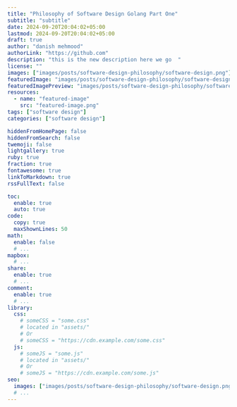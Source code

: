 ```yaml
---
title: "Philosophy of Software Design Golang Part One"
subtitle: "subtitle"
date: 2024-09-20T20:04:02+05:00
lastmod: 2024-09-20T20:04:02+05:00
draft: true
author: "danish mehmood"
authorLink: "https://github.com"
description: "this is the new description here we go  "
license: ""
images: ["images/posts/software-design-philosophy/software-design.png"]
featuredImage: "images/posts/software-design-philosophy/software-design.png"
featuredImagePreview: "images/posts/software-design-philosophy/software-design.png"
resources:
  - name: "featured-image"
    src: "featured-image.png"
tags: ["software design"]
categories: ["software design"]

hiddenFromHomePage: false
hiddenFromSearch: false
twemoji: false
lightgallery: true
ruby: true
fraction: true
fontawesome: true
linkToMarkdown: true
rssFullText: false

toc:
  enable: true
  auto: true
code:
  copy: true
  maxShownLines: 50
math:
  enable: false
  # ...
mapbox:
  # ...
share:
  enable: true
  # ...
comment:
  enable: true
  # ...
library:
  css:
    # someCSS = "some.css"
    # located in "assets/"
    # Or
    # someCSS = "https://cdn.example.com/some.css"
  js:
    # someJS = "some.js"
    # located in "assets/"
    # Or
    # someJS = "https://cdn.example.com/some.js"
seo:
  images: ["images/posts/software-design-philosophy/software-design.png"]
  # ...
---
```


<!--more-->
